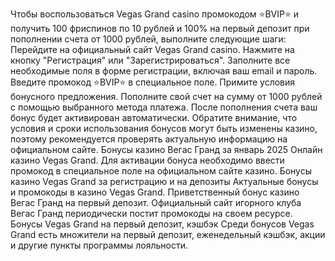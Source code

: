 Чтобы воспользоваться Vegas Grand casino промокодом ⭐️BVIP⭐️ и получить 100 фриспинов по 10 рублей и 100% на первый депозит при пополнении счета от 1000 рублей, выполните следующие шаги:
Перейдите на официальный сайт Vegas Grand casino.
Нажмите на кнопку "Регистрация" или "Зарегистрироваться".
Заполните все необходимые поля в форме регистрации, включая ваш email и пароль.
Введите промокод ⭐️BVIP⭐️ в специальное поле.
Примите условия бонусного предложения.
Пополните свой счет на сумму от 1000 рублей с помощью выбранного метода платежа.
После пополнения счета ваш бонус будет активирован автоматически.
Обратите внимание, что условия и сроки использования бонусов могут быть изменены казино, поэтому рекомендуется проверять актуальную информацию на официальном сайте.
Бонусы казино Вегас Гранд за январь 2025 Онлайн казино Vegas Grand. Для активации бонуса необходимо ввести промокод в специальное поле на официальном сайте казино. Бонусы казино Vegas Grand за регистрацию и на депозиты Актуальные бонусы и промокоды в казино Vegas Grand.  Приветственный бонус казино Вегас Гранд на первый депозит. Официальный сайт игорного клуба Вегас Гранд периодически постит промокоды на своем ресурсе. Бонусы Vegas Grand на первый депозит, кэшбэк Среди бонусов Vegas Grand есть множители на первый депозит, еженедельный кэшбэк, акции и другие пункты программы лояльности.
